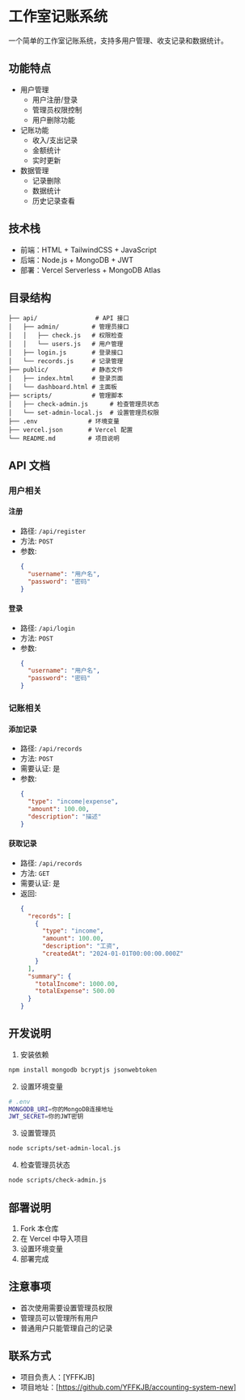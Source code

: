# 工作室记账系统

一个简单的工作室记账系统，支持多用户管理、收支记录和数据统计。

## 功能特点

- 用户管理
  - 用户注册/登录
  - 管理员权限控制
  - 用户删除功能
- 记账功能
  - 收入/支出记录
  - 金额统计
  - 实时更新
- 数据管理
  - 记录删除
  - 数据统计
  - 历史记录查看

## 技术栈

- 前端：HTML + TailwindCSS + JavaScript
- 后端：Node.js + MongoDB + JWT
- 部署：Vercel Serverless + MongoDB Atlas

## 目录结构

```
├── api/                # API 接口
│   ├── admin/         # 管理员接口
│   │   ├── check.js   # 权限检查
│   │   └── users.js   # 用户管理
│   ├── login.js       # 登录接口
│   └── records.js     # 记录管理
├── public/            # 静态文件
│   ├── index.html     # 登录页面
│   └── dashboard.html # 主面板
├── scripts/           # 管理脚本
│   ├── check-admin.js      # 检查管理员状态
│   └── set-admin-local.js  # 设置管理员权限
├── .env              # 环境变量
├── vercel.json       # Vercel 配置
└── README.md         # 项目说明
```

## API 文档

### 用户相关

#### 注册
- 路径: `/api/register`
- 方法: `POST`
- 参数:
  ```json
  {
    "username": "用户名",
    "password": "密码"
  }
  ```

#### 登录
- 路径: `/api/login`
- 方法: `POST`
- 参数:
  ```json
  {
    "username": "用户名",
    "password": "密码"
  }
  ```

### 记账相关

#### 添加记录
- 路径: `/api/records`
- 方法: `POST`
- 需要认证: 是
- 参数:
  ```json
  {
    "type": "income|expense",
    "amount": 100.00,
    "description": "描述"
  }
  ```

#### 获取记录
- 路径: `/api/records`
- 方法: `GET`
- 需要认证: 是
- 返回:
  ```json
  {
    "records": [
      {
        "type": "income",
        "amount": 100.00,
        "description": "工资",
        "createdAt": "2024-01-01T00:00:00.000Z"
      }
    ],
    "summary": {
      "totalIncome": 1000.00,
      "totalExpense": 500.00
    }
  }
  ```

## 开发说明

1. 安装依赖
```bash
npm install mongodb bcryptjs jsonwebtoken
```

2. 设置环境变量
```bash
# .env
MONGODB_URI=你的MongoDB连接地址
JWT_SECRET=你的JWT密钥
```

3. 设置管理员
```bash
node scripts/set-admin-local.js
```

4. 检查管理员状态
```bash
node scripts/check-admin.js
```

## 部署说明

1. Fork 本仓库
2. 在 Vercel 中导入项目
3. 设置环境变量
4. 部署完成

## 注意事项

- 首次使用需要设置管理员权限
- 管理员可以管理所有用户
- 普通用户只能管理自己的记录

## 联系方式

- 项目负责人：[YFFKJB]
- 项目地址：[https://github.com/YFFKJB/accounting-system-new]
